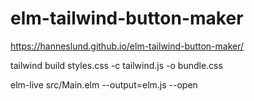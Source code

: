 # elm-tailwind-button-maker

https://hanneslund.github.io/elm-tailwind-button-maker/

tailwind build styles.css -c tailwind.js -o bundle.css

elm-live src/Main.elm --output=elm.js --open
